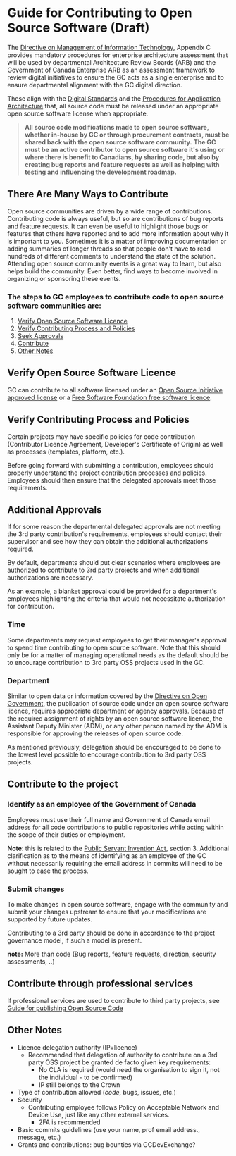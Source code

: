 # Guide for Contributing to Open Source Software (Draft)

The [Directive on Management of Information Technology](https://www.tbs-sct.gc.ca/pol/doc-eng.aspx?id=15249), Appendix C provides mandatory procedures for enterprise architecture assessment that will be used by departmental Architecture Review Boards (ARB) and the Government of Canada Enterprise ARB as an assessment framework to review digital initiatives to ensure the GC acts as a single enterprise and to ensure departmental alignment with the GC digital direction.

These align with the [Digital Standards](https://www.canada.ca/en/government/publicservice/modernizing/government-canada-digital-standards.html) and the [Procedures for Application Architecture](https://www.tbs-sct.gc.ca/pol/doc-eng.aspx?id=15249#claC.2.3.8) that, all source code must be released under an appropriate open source software license when appropriate.

> **All source code modifications made to open source software, whether in-house by GC or through procurement contracts, must be shared back with the open source software community.**
> **The GC must be an active contributor to open source software it's using or where there is benefit to Canadians, by sharing code, but also by creating bug reports and feature requests as well as helping with testing and influencing the development roadmap.**

## There Are Many Ways to Contribute

Open source communities are driven by a wide range of contributions. Contributing code is always useful, but so are contributions of bug reports and feature requests. It can even be useful to highlight those bugs or features that others have reported and to add more information about why it is important to you. Sometimes it is a matter of improving documentation or adding summaries of longer threads so that people don't have to read hundreds of different comments to understand the state of the solution. Attending open source community events is a great way to learn, but also helps build the community. Even better, find ways to become involved in organizing or sponsoring these events. 

### The steps to GC employees to contribute code to open source software communities are:

1. [Verify Open Source Software Licence](#verify-open-source-software-licence)
1. [Verify Contributing Process and Policies](#verify-contributing-process-and-policies)
1. [Seek Approvals](#seek-approvals)
1. [Contribute](#contribute)
1. [Other Notes](#other-notes)

## Verify Open Source Software Licence

GC can contribute to all software licensed under an [Open Source Initiative approved license](https://opensource.org/licenses) or a [Free Software Foundation free software licence](https://www.gnu.org/licenses/license-list.html).

## Verify Contributing Process and Policies

Certain projects may have specific policies for code contribution (Contributor Licence Agreement, Developer's Certificate of Origin) as well as processes (templates, platform, etc.).

Before going forward with submitting a contribution, employees should properly understand the project contribution processes and policies. 
Employees should then ensure that the delegated approvals meet those requirements.

## Additional Approvals

If for some reason the departmental delegated approvals are not meeting the 3rd party contribution's requirements, employees should contact their supervisor and see how they can obtain the additional authorizations required.

By default, departments should put clear scenarios where employees are authorized to contribute to 3rd party projects and when additional authorizations are necessary.

As an example, a blanket approval could be provided for a department's employees highlighting the criteria that would not necessitate authorization for contribution.

### Time

Some departments may request employees to get their manager's approval to spend time contributing to open source software.
Note that this should only be for a matter of managing operational needs as the default should be to encourage contribution to 3rd party OSS projects used in the GC.

### Department

Similar to open data or information covered by the [Directive on Open Government](https://www.tbs-sct.gc.ca/pol/doc-eng.aspx?id=28108), the publication of source code under an open source software licence, requires appropriate department or agency approvals.
Because of the required assignment of rights by an open source software licence, the Assistant Deputy Minister (ADM), or any other person named by the ADM is responsible for approving the releases of open source code.

As mentioned previously, delegation should be encouraged to be done to the lowest level possible to encourage contribution to 3rd party OSS projects.

## Contribute to the project

### Identify as an employee of the Government of Canada

Employees must use their full name and Government of Canada email address for all code contributions to public repositories while acting within the scope of their duties or employment.

**Note**: this is related to the [Public Servant Invention Act](https://laws-lois.justice.gc.ca/eng/acts/P-32/FullText.html#h-3), section 3. Additional clarification as to the means of identifying as an employee of the GC without necessarily requiring the email address in commits will need to be sought to ease the process.

### Submit changes

To make changes in open source software, engage with the community and submit your changes upstream to ensure that your modifications are supported by future updates.

Contributing to a 3rd party should be done in accordance to the project governance model, if such a model is present.

**note:** More than code (Bug reports, feature requests, direction, security assessments, ..)

## Contribute through professional services

If professional services are used to contribute to third party projects, see [Guide for publishing Open Source Code](publishing-open-source-code.md#obtain-rights-to-custom-code-in-contracts)

## Other Notes

* Licence delegation authority (IP+licence)
  * Recommended that delegation of authority to contribute on a 3rd party OSS project be granted de facto given key requirements:
    * No CLA is required (would need the organisation to sign it, not the individual - to be confirmed)
    * IP still belongs to the Crown
* Type of contribution allowed (_code_, bugs, issues, etc.)
* Security
  * Contributing employee follows Policy on Acceptable Network and Device Use, just like any other external services.
    * 2FA is recommended
* Basic commits guidelines (use your name, prof email address., message, etc.)
* Grants and contributions: bug bounties via GCDevExchange?
